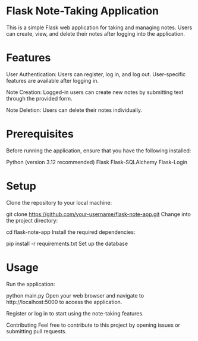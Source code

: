 # Flask Note-Taking Application
This is a simple Flask web application for taking and managing notes. Users can create, view, and delete their notes after logging into the application.

# Features
User Authentication: Users can register, log in, and log out. User-specific features are available after logging in.

Note Creation: Logged-in users can create new notes by submitting text through the provided form.

Note Deletion: Users can delete their notes individually.

# Prerequisites
Before running the application, ensure that you have the following installed:

Python (version 3.12 recommended)
Flask
Flask-SQLAlchemy
Flask-Login

# Setup
Clone the repository to your local machine:

git clone https://github.com/your-username/flask-note-app.git
Change into the project directory:

cd flask-note-app
Install the required dependencies:

pip install -r requirements.txt
Set up the database

# Usage
Run the application:

python main.py
Open your web browser and navigate to http://localhost:5000 to access the application.

Register or log in to start using the note-taking features.

Contributing
Feel free to contribute to this project by opening issues or submitting pull requests.
